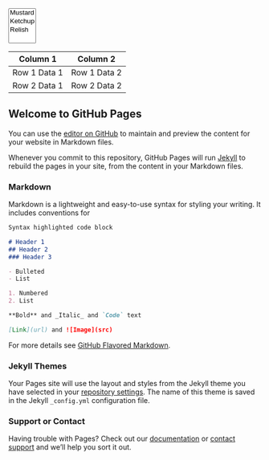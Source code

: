

<link href="https://cdn.jsdelivr.net/npm/bootstrap@5.0.0/dist/css/bootstrap.min.css" rel="stylesheet" integrity="sha384-wEmeIV1mKuiNpC+IOBjI7aAzPcEZeedi5yW5f2yOq55WWLwNGmvvx4Um1vskeMj0" crossorigin="anonymous">

<script src="https://cdn.jsdelivr.net/npm/bootstrap@5.0.0/dist/js/bootstrap.bundle.min.js" integrity="sha384-p34f1UUtsS3wqzfto5wAAmdvj+osOnFyQFpp4Ua3gs/ZVWx6oOypYoCJhGGScy+8" crossorigin="anonymous"></script>

<link rel="stylesheet" type="text/css" href="https://cdn.datatables.net/v/dt/jq-3.3.1/dt-1.10.24/af-2.3.6/b-1.7.0/b-colvis-1.7.0/cr-1.5.3/fh-3.1.8/sb-1.0.1/sp-1.2.2/sl-1.3.3/datatables.min.css"/>
 
<script type="text/javascript" src="https://cdn.datatables.net/v/dt/jq-3.3.1/dt-1.10.24/af-2.3.6/b-1.7.0/b-colvis-1.7.0/cr-1.5.3/fh-3.1.8/sb-1.0.1/sp-1.2.2/sl-1.3.3/datatables.min.js"></script>

<!-- Latest compiled and minified CSS -->
<link rel="stylesheet" href="https://cdn.jsdelivr.net/npm/bootstrap-select@1.13.14/dist/css/bootstrap-select.min.css">

<!-- Latest compiled and minified JavaScript -->
<script src="https://cdn.jsdelivr.net/npm/bootstrap-select@1.13.14/dist/js/bootstrap-select.min.js"></script>




<select class="selectpicker" multiple data-live-search="true">
  <option>Mustard</option>
  <option>Ketchup</option>
  <option>Relish</option>
</select>

<table id="table_id" class="display">
    <thead>
        <tr>
            <th>Column 1</th>
            <th>Column 2</th>
        </tr>
    </thead>
    <tbody>
        <tr>
            <td>Row 1 Data 1</td>
            <td>Row 1 Data 2</td>
        </tr>
        <tr>
            <td>Row 2 Data 1</td>
            <td>Row 2 Data 2</td>
        </tr>
    </tbody>
</table>

<script>
$(document).ready( function () {
 
 fetch("https://cdn-api.co-vin.in/api/v2/admin/location/states", {

  "referrerPolicy": "strict-origin-when-cross-origin",
  "body": null,
  "method": "GET",
  "mode": "cors",
  "credentials": "omit"
}).then(response => response.json())
  .then(data => {console.log(data);
  data["states"].forEach((index, state) => {
  console.log(index, state);
  })
  });
  
    $('#table_id').DataTable();
    
} );    
</script>

## Welcome to GitHub Pages

You can use the [editor on GitHub](https://github.com/lihas/vaccinetracker/edit/gh-pages/index.md) to maintain and preview the content for your website in Markdown files.

Whenever you commit to this repository, GitHub Pages will run [Jekyll](https://jekyllrb.com/) to rebuild the pages in your site, from the content in your Markdown files.

### Markdown

Markdown is a lightweight and easy-to-use syntax for styling your writing. It includes conventions for

```markdown
Syntax highlighted code block

# Header 1
## Header 2
### Header 3

- Bulleted
- List

1. Numbered
2. List

**Bold** and _Italic_ and `Code` text

[Link](url) and ![Image](src)
```

For more details see [GitHub Flavored Markdown](https://guides.github.com/features/mastering-markdown/).

### Jekyll Themes

Your Pages site will use the layout and styles from the Jekyll theme you have selected in your [repository settings](https://github.com/lihas/vaccinetracker/settings/pages). The name of this theme is saved in the Jekyll `_config.yml` configuration file.

### Support or Contact

Having trouble with Pages? Check out our [documentation](https://docs.github.com/categories/github-pages-basics/) or [contact support](https://support.github.com/contact) and we’ll help you sort it out.
